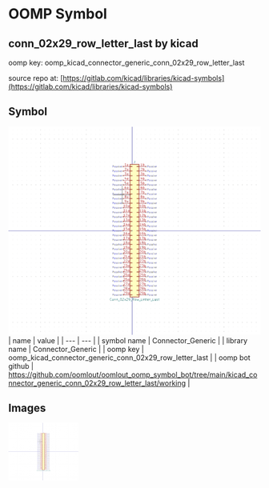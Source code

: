 # OOMP Symbol  
## conn_02x29_row_letter_last  by kicad  
  
oomp key: oomp_kicad_connector_generic_conn_02x29_row_letter_last  
  
source repo at: [https://gitlab.com/kicad/libraries/kicad-symbols](https://gitlab.com/kicad/libraries/kicad-symbols)  
## Symbol  
  
[![working.png](working_600.png)](working.png)  
| name | value | 
| --- | --- | 
| symbol name | Connector_Generic | 
| library name | Connector_Generic | 
| oomp key | oomp_kicad_connector_generic_conn_02x29_row_letter_last | 
| oomp bot github | https://github.com/oomlout/oomlout_oomp_symbol_bot/tree/main/kicad_connector_generic_conn_02x29_row_letter_last/working | 
## Images  
  
[![working.png](working_140.png)](working.png)  
